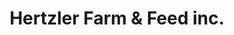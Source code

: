 ---
title: "Hertzler Farm & Feed inc."
url: /powhatan/hertzler-farm-und-feed-inc/
shop: Allgemein
---